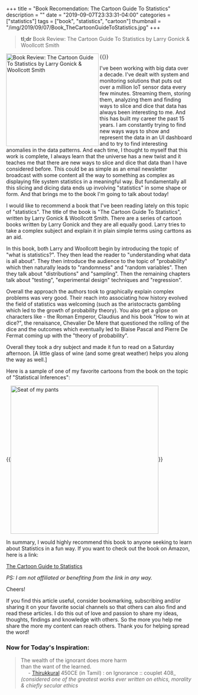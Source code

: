 +++
title = "Book Recomendation: The Cartoon Guide To Statistics"
description = ""
date = "2019-09-07T23:33:31-04:00"
categories = ["statistics"]
tags = ["book", "statistics", "cartoon"]
thumbnail = "/img/2019/09/07/Book_TheCartoonGuideToStatistics.jpg"
+++

> **tl;dr** Book Review: The Cartoon Guide To Statistics by Larry Gonick & Woollcott Smith

{{<img src="/img/2019/09/07/Book_TheCartoonGuideToStatistics.jpg" alt="Book Review: The Cartoon Guide To Statistics by Larry Gonick & Woollcott Smith" width="250" align="left" class="imgframe">}}

I've been working with big data over a decade. I've dealt with system and monitoring solutions that puts out over a million IoT sensor data every few minutes. Streaming them, storing them, analyzing them and finding ways to slice and dice that data has always been interesting to me. And this has built my career the past 15 years. I am constantly trying to find new ways ways to show and represent the data in an UI dashboard and to try to find interesting anomalies in the data patterns. And each time, I thought to myself that this work is complete, I always learn that the universe has a new twist and it teaches me that there are new ways to slice and dice that data than I have considered before. This could be as simple as an email newsletter broadcast with some content all the way to something as complex as displaying file system statistics in a meaningful way. But fundamentally all this slicing and dicing data ends up involving "statistics" in some shape or form. And that brings me to the book I'm going to talk about today!

I would like to recommend a book that I've been reading lately on this topic of "statistics". The title of the book is "The Cartoon Guide To Statistics", written by Larry Gonick & Woollcott Smith. There are a series of cartoon books written by Larry Gonick and they are all equally good. Larry tries to take a complex subject and explain it in plain simple terms using carttons as an aid. 

In this book, both Larry and Woollcott begin by introducing the topic of "what is statistics?". They then lead the reader to "understanding what data is all about". They then introduce the audience to the topic of "probability" which then naturally leads to "randomness" and "random variables". Then they talk about "distributions" and "sampling". Then the remaining chapters talk about "testing", "experimental design" techniques and "regression".

Overall the approach the authors took to graphically explain complex problems was very good. Their reach into associating how history evolved the field of statistics was welcoming (such as the aristocracts gambling which led to the growth of probability theory). You also get a glipse on characters like - the Roman Emperor, Claudius and his book "How to win at dice?", the renaisance, Chevalier De Mere that questioned the rolling of the dice and the outcomes which eventually led to Blaise Pascal and Pierre De Fermat coming up with the "theory of probability".

Overall they took a dry subject and made it fun to read on a Saturday afternoon. [A little glass of wine (and some great weather) helps you along the way as well.]

Here is a sample of one of my favorite cartoons from the book on the topic of "Statistical Inferences":

{{<img src="/img/2019/09/07/SeatOfMyPants.jpg" alt="Seat of my pants" width="400" align="center" class="imgframe">}}

In summary, I would highly recommend this book to anyone seeking to learn about Statistics in a fun way. If you want to check out the book on Amazon, here is a link:

<a href="https://www.amazon.com/dp/0062731025/ref=cm_sw_em_r_mt_dp_U_8liDDb3KG62MY" target="_blank" alt="The Cartoon Guide to Statistics">The Cartoon Guide to Statistics</a>

_PS: I am not affiliated or benefiting from the link in any way._

Cheers!

If you find this article useful, consider bookmarking, subscribing and/or sharing it on your favorite social channels so that others can also find and read these articles. I do this out of love and passion to share my ideas, thoughts, findings and knowledge with others. So the more you help me share the more my content can reach others. Thank you for helping spread the word!

### Now for Today's Inspiration:

> The wealth of the ignorant does more harm<br>
> than the want of the learned.<br>
> &nbsp;&nbsp;&nbsp;&nbsp;&nbsp;- <a href="https://www.himalayanacademy.com/view/tirukural" target="_blank" alt="Thirukkural">Thirukkural</a> 450CE (in Tamil) : on Ignorance :: couplet 408_<br>
> _(considered one of the greatest works ever written on ethics, morality & chiefly secular ethics_<br>



